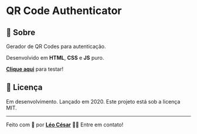 # QR Code Authenticator
## :speech_balloon: Sobre
Gerador de QR Codes para autenticação.

Desenvolvido em **HTML**, **CSS** e **JS** puro.

[**Clique aqui**](https://leocsar.github.io/qr-code-authenticator/) para testar!

## :blue_book: Licença

Em desenvolvimento. Lançado em 2020. Este projeto está sob a licença MIT.

---

Feito com 💜 por [**Léo César**](https://github.com/leocsar) 👋🏽 Entre em contato!
